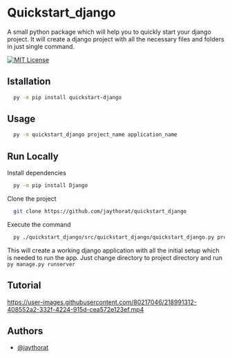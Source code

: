 # Quickstart_django

A small python package which will help you to quickly start your django project. It will create a django project with all the necessary files and folders in just single command.


[![MIT License](https://img.shields.io/badge/License-MIT-green.svg)](https://choosealicense.com/licenses/mit/)

## Istallation
```bash
  py -m pip install quickstart-django
```

## Usage
```bash
  py -m quickstart_django project_name application_name
```


## Run Locally

Install dependencies

```bash
  py -m pip install Django
```

Clone the project

```bash
  git clone https://github.com/jaythorat/quickstart_django
```

Execute the command

```bash
  py ./quickstart_django/src/quickstart_django/quickstart_django.py project_name application_name
```

This will create a working django application with all the initial setup which is needed to run the app. Just change directory to project directory and run `py manage.py runserver`

## Tutorial
https://user-images.githubusercontent.com/80217046/218991312-408552a2-332f-4224-915d-cea572e123ef.mp4

## Authors

- [@jaythorat](https://www.github.com/jaythorat)



